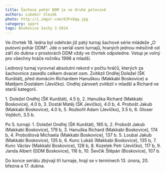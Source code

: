 ```yaml
---
title: Šachový pohár DDM je ve druhé polovině
authors: Lubomír Slezák
photo: http://i.imgur.com/63FxQqq.jpg
category: sport
tags: Boskovice šachy 3-2014
---
```


Ve čtvrtek 18. ledna byl odehrán již pátý turnaj šachové série mládeže „O putovní pohár DDM“. Jde o seriál osmi turnajů, hraných jednou měsíčně od září do dubna v prostorách DDM vždy ve čtvrtek odpoledne. Vstup je volný pro všechny hráče ročníku 1998 a mladší.

Lednový turnaj vyrovnal absolutní rekord v počtu hráčů, kterých za šachovnice zasedlo celkem dvacet osm. Zvítězil Ondřej Doležel (ŠK Kunštát), před domácím Richardem Hanuškou (Makkabi Boskovice) a Matějem Dostálem (Jevíčko). Ondřej zároveň zvítězil v mladší a Richard ve starší kategorii.

1\. Doležel Ondřej (ŠK Kunštát), 4.5 b, 2. Hanuška Richard (Makkabi Boskovice), 4.0 b, 3. Dostál Matěj (ŠK Jevíčko), 4.0 b, 4. Probošt Jakub (Makkabi Boskovice), 4.0 b, 5. Rozbořil Adam (Jevíčko), 3.5 b, 6. Gloser Vojtěch, 3.5 b.

Po 5. turnaji: 1. Doležel Ondřej (ŠK Kunštát), 185 b, 2. Probošt Jakub (Makkabi Boskovice), 179 b, 3. Hanuška Richard (Makkabi Boskovice), 174 b, 4. Proboštová Michaela (Makkabi Boskovice), 137 b. 5. Loubal Jakub (Makkabi Boskovice), 135 b, 6. Kunc Lukáš (Makkabi Boskovice), 135 b, 7. Kunc Václav (Makkabi Boskovice), 128 b, 8. Kozelek Petr (Jevíčko), 117 b, 9. Janda Albert (DDM Boskovice), 116 b, 10. Ševčík Štěpán (Boskovice), 107 b.

Do konce seriálu zbývají tři turnaje, hrají se v termínech 13. února, 20. března a 17. dubna.